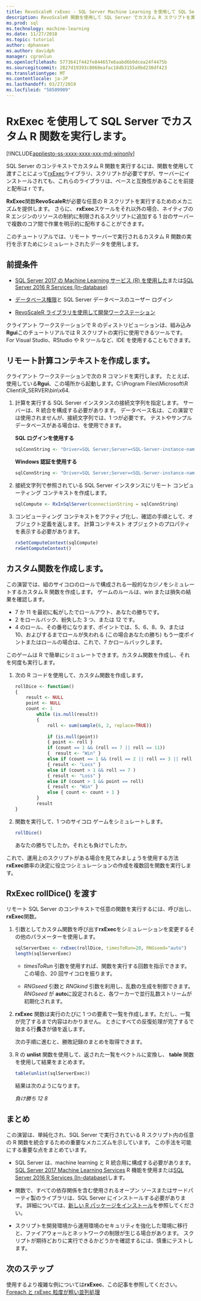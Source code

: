 ```yaml
---
title: RevoScaleR rxExec - SQL Server Machine Learning を使用して SQL Server でカスタム R 関数を実行します。
description: RevoScaleR 関数を使用して SQL Server でカスタム R スクリプトを実行する方法のチュートリアル。
ms.prod: sql
ms.technology: machine-learning
ms.date: 11/27/2018
ms.topic: tutorial
author: dphansen
ms.author: davidph
manager: cgronlun
ms.openlocfilehash: 5773641f442fe844657e6aabd6b9dcea24f4475b
ms.sourcegitcommit: 2827d19393c8060eafac18db3155a9bd230df423
ms.translationtype: MT
ms.contentlocale: ja-JP
ms.lasthandoff: 03/27/2019
ms.locfileid: "58509909"
---
```

# <a name="run-custom-r-functions-on-sql-server-using-rxexec"></a>RxExec を使用して SQL Server でカスタム R 関数を実行します。
[!INCLUDE[appliesto-ss-xxxx-xxxx-xxx-md-winonly](../../includes/appliesto-ss-xxxx-xxxx-xxx-md-winonly.md)]

SQL Server のコンテキストでカスタム R 関数を実行するには、関数を使用して渡すことによって[rxExec](https://docs.microsoft.com/machine-learning-server/r-reference/revoscaler/rxexec)ライブラリ、スクリプトが必要ですが、サーバーにインストールされても、これらのライブラリは、ベースと互換性があることを前提と配布は r です。 

**RxExec**関数**RevoScaleR**が必要な任意の R スクリプトを実行するためのメカニズムを提供します。 さらに、 **rxExec**スケールをそれ以外の場合、ネイティブの R エンジンのリソースの制約に制限されるスクリプトに追加する 1 台のサーバーで複数のコア間で作業を明示的に配布することができます。

このチュートリアルでは、リモート サーバーで実行されるカスタム R 関数の実行を示すためにシミュレートされたデータを使用します。

## <a name="prerequisites"></a>前提条件

+ [SQL Server 2017 の Machine Learning サービス (R) を使用した](../install/sql-machine-learning-services-windows-install.md)または[SQL Server 2016 R Services (In-database)](../install/sql-r-services-windows-install.md)
  
+ [データベース権限](../security/user-permission.md)と SQL Server データベースのユーザー ログイン

+ [RevoScaleR ライブラリを使用して開発ワークステーション](../r/set-up-a-data-science-client.md)

クライアント ワークステーションで R のディストリビューションは、組み込み**Rgui**このチュートリアルでは R スクリプトの実行に使用できるツールです。 For Visual Studio、RStudio や R ツールなど、IDE を使用することもできます。

## <a name="create-the-remote-compute-context"></a>リモート計算コンテキストを作成します。

クライアント ワークステーションで次の R コマンドを実行します。 たとえば、使用している**Rgui**、この場所から起動します。C:\Program Files\Microsoft\R Client\R_SERVER\bin\x64\.

1. 計算を実行する SQL Server インスタンスの接続文字列を指定します。 サーバーは、R 統合を構成する必要があります。 データベース名は、この演習では使用されませんが、接続文字列では、1 つが必要です。 テストやサンプル データベースがある場合は、を使用できます。

    **SQL ログインを使用する**

    ```R
    sqlConnString <- "Driver=SQL Server;Server=<SQL-Server-instance-name>; Database=<database-name>;Uid=<SQL-user-name>;Pwd=<password>"
    ```

    **Windows 認証を使用する**

    ```R
    sqlConnString <- "Driver=SQL Server;Server=<SQL-Server-instance-name>;Database=<database-name>;Trusted_Connection=True"
    ```

2. 接続文字列で参照されている SQL Server インスタンスにリモート コンピューティング コンテキストを作成します。

    ```R
    sqlCompute <- RxInSqlServer(connectionString = sqlConnString)
    ```

3. コンピューティング コンテキストをアクティブ化し、確認の手順として、オブジェクト定義を返します。 計算コンテキスト オブジェクトのプロパティを表示する必要があります。

    ```R
    rxSetComputeContext(sqlCompute)
    rxGetComputeContext()
    ```

## <a name="create-the-custom-function"></a>カスタム関数を作成します。

この演習では、組のサイコロのロールで構成される一般的なカジノをシミュレートするカスタム R 関数を作成します。 ゲームのルールは、win または損失の結果を確認します。

+ 7 か 11 を最初に転がしたでロールアウト、あなたの勝ちです。
+ 2 をロールバック、紛失した 3 つ、または 12 です。
+ 4 のロール、その番号になります、ポイントでは、5、6、8、9、または 10、およびするまでロールが失われる (この場合あなたの勝ち) もう一度ポイントまたはロールの場合は、これで、7 かロールバックします。

このゲームは R で簡単にシミュレートできます。カスタム関数を作成し、それを何度も実行します。

1.  次の R コードを使用して、カスタム関数を作成します。
  
    ```R
    rollDice <- function()
    {
        result <- NULL
        point <- NULL
        count <- 1
            while (is.null(result))
            {
                roll <- sum(sample(6, 2, replace=TRUE))
  
                if (is.null(point))
                { point <- roll }
                if (count == 1 && (roll == 7 || roll == 11))
                {  result <- "Win" }
                else if (count == 1 && (roll == 2 || roll == 3 || roll == 12))
                { result <- "Loss" }
                else if (count > 1 && roll == 7 )
                { result <- "Loss" }
                else if (count > 1 && point == roll)
                { result <- "Win" }
                else { count <- count + 1 }
            }
            result
    }
    ```
  
2.  関数を実行して、1 つのサイコロ ゲームをシミュレートします。
  
    ```R
    rollDice()
    ```
  
    あなたの勝ちでしたか。それとも負けでしたか。
  
これで、運用上のスクリプトがある場合を見てみましょうを使用する方法**rxExec**勝率の決定に役立つシミュレーションの作成を複数回を関数を実行します。

## <a name="pass-rolldice-in-rxexec"></a>RxExec rollDice() を渡す

リモート SQL Server のコンテキストで任意の関数を実行するには、呼び出し、 **rxExec**関数。

1. 引数としてカスタム関数を呼び出す**rxExec**をシミュレーションを変更するその他のパラメーターを使用します。
  
    ```R
    sqlServerExec <- rxExec(rollDice, timesToRun=20, RNGseed="auto")
    length(sqlServerExec)
    ```
  
    + *timesToRun* 引数を使用すれば、関数を実行する回数を指示できます。  この場合、20 回サイコロを振ります。
  
    + *RNGseed* 引数と *RNGkind* 引数を利用し、乱数の生成を制御できます。 *RNGseed* が **auto**に設定されると、各ワーカーで並行乱数ストリームが初期化されます。
  
2. **rxExec** 関数は実行のたびに 1 つの要素で一覧を作成します。ただし、一覧が完了するまで内容はわかりません。 ときにすべての反復処理が完了するで始まる行**長さ**が値を返します。
  
    次の手順に進むと、勝敗記録のまとめを取得できます。
  
3. R の **unlist** 関数を使用して、返された一覧をベクトルに変換し、 **table** 関数を使用して結果をまとめます。
  
    ```R
    table(unlist(sqlServerExec))
    ```
  
    結果は次のようになります。
  
     *負け勝ち* *12 8*

## <a name="conclusion"></a>まとめ

この演習は、単純化され、SQL Server で実行されている R スクリプト内の任意の R 関数を統合するための重要なメカニズムを示しています。 この手法を可能にする重要な点をまとめています。

+ SQL Server は、machine learning と R 統合用に構成する必要があります。[SQL Server 2017 Machine Learning Services](../install/sql-machine-learning-services-windows-install.md) R 機能を使用または[SQL Server 2016 R Services (In-database)](../install/sql-r-services-windows-install.md)します。

+ 関数で、すべての依存関係を含む使用されるオープン ソースまたはサードパーティ製のライブラリは、SQL Server にインストールする必要があります。 詳細については、[新しい R パッケージをインストール](../r/install-additional-r-packages-on-sql-server.md)を参照してください。

+ スクリプトを開発環境から運用環境のセキュリティを強化した環境に移行と、ファイアウォールとネットワークの制限が生じる場合があります。 スクリプトが期待どおりに実行できるかどうかを確認するには、慎重にテストします。

## <a name="next-steps"></a>次のステップ

使用するより複雑な例については**rxExec**、この記事を参照してください。[Foreach と rxExec 粒度が粗い並列処理](https://blog.revolutionanalytics.com/2015/04/coarse-grain-parallelism-with-foreach-and-rxexec.html)
